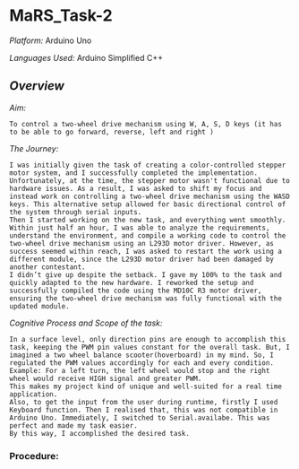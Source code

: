 # MaRS_Task-2
*Platform:* Arduino Uno

*Languages Used:* Arduino Simplified C++ 

## *Overview*
*Aim:* 
    
    To control a two-wheel drive mechanism using W, A, S, D keys (it has to be able to go forward, reverse, left and right ) 

*The Journey:* 
    
    I was initially given the task of creating a color-controlled stepper motor system, and I successfully completed the implementation. Unfortunately, at the time, the stepper motor wasn't functional due to hardware issues. As a result, I was asked to shift my focus and instead work on controlling a two-wheel drive mechanism using the WASD keys. This alternative setup allowed for basic directional control of the system through serial inputs.
    Then I started working on the new task, and everything went smoothly. Within just half an hour, I was able to analyze the requirements, understand the environment, and compile a working code to control the two-wheel drive mechanism using an L293D motor driver. However, as success seemed within reach, I was asked to restart the work using a different module, since the L293D motor driver had been damaged by another contestant.
    I didn’t give up despite the setback. I gave my 100% to the task and quickly adapted to the new hardware. I reworked the setup and successfully compiled the code using the MD10C R3 motor driver, ensuring the two-wheel drive mechanism was fully functional with the updated module.

*Cognitive Process and Scope of the task:*  
    
    In a surface level, only direction pins are enough to accomplish this task, keeping the PWM pin values constant for the overall task. But, I imagined a two wheel balance scooter(hoverboard) in my mind. So, I regulated the PWM values accordingly for each and every condition. Example: For a left turn, the left wheel would stop and the right wheel would receive HIGH signal and greater PWM.
    This makes my project kind of unique and well-suited for a real time application.
    Also, to get the input from the user during runtime, firstly I used Keyboard function. Then I realised that, this was not compatible in Arduino Uno. Immediately, I switched to Serial.availabe. This was perfect and made my task easier.
    By this way, I accomplished the desired task.
  
### Procedure: 

